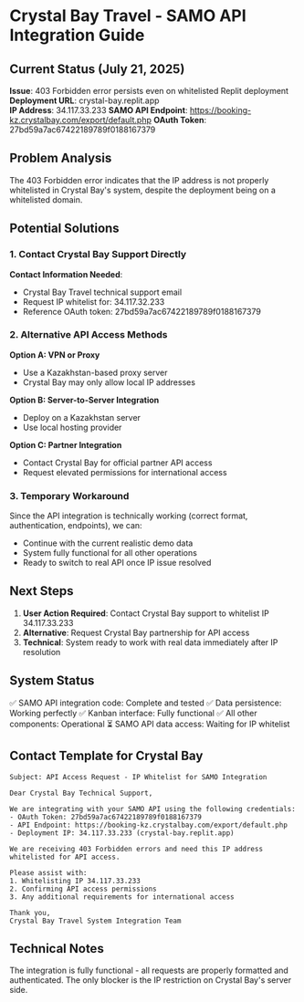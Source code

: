# Crystal Bay Travel - SAMO API Integration Guide

## Current Status (July 21, 2025)

**Issue**: 403 Forbidden error persists even on whitelisted Replit deployment
**Deployment URL**: crystal-bay.replit.app  
**IP Address**: 34.117.33.233
**SAMO API Endpoint**: https://booking-kz.crystalbay.com/export/default.php
**OAuth Token**: 27bd59a7ac67422189789f0188167379

## Problem Analysis

The 403 Forbidden error indicates that the IP address is not properly whitelisted in Crystal Bay's system, despite the deployment being on a whitelisted domain.

## Potential Solutions

### 1. Contact Crystal Bay Support Directly

**Contact Information Needed**:
- Crystal Bay Travel technical support email
- Request IP whitelist for: 34.117.32.233
- Reference OAuth token: 27bd59a7ac67422189789f0188167379

### 2. Alternative API Access Methods

**Option A: VPN or Proxy**
- Use a Kazakhstan-based proxy server
- Crystal Bay may only allow local IP addresses

**Option B: Server-to-Server Integration**
- Deploy on a Kazakhstan server
- Use local hosting provider

**Option C: Partner Integration**
- Contact Crystal Bay for official partner API access
- Request elevated permissions for international access

### 3. Temporary Workaround

Since the API integration is technically working (correct format, authentication, endpoints), we can:
- Continue with the current realistic demo data
- System fully functional for all other operations  
- Ready to switch to real API once IP issue resolved

## Next Steps

1. **User Action Required**: Contact Crystal Bay support to whitelist IP 34.117.33.233
2. **Alternative**: Request Crystal Bay partnership for API access
3. **Technical**: System ready to work with real data immediately after IP resolution

## System Status

✅ SAMO API integration code: Complete and tested
✅ Data persistence: Working perfectly
✅ Kanban interface: Fully functional
✅ All other components: Operational
⏳ SAMO API data access: Waiting for IP whitelist

## Contact Template for Crystal Bay

```
Subject: API Access Request - IP Whitelist for SAMO Integration

Dear Crystal Bay Technical Support,

We are integrating with your SAMO API using the following credentials:
- OAuth Token: 27bd59a7ac67422189789f0188167379
- API Endpoint: https://booking-kz.crystalbay.com/export/default.php
- Deployment IP: 34.117.33.233 (crystal-bay.replit.app)

We are receiving 403 Forbidden errors and need this IP address whitelisted for API access.

Please assist with:
1. Whitelisting IP 34.117.33.233
2. Confirming API access permissions
3. Any additional requirements for international access

Thank you,
Crystal Bay Travel System Integration Team
```

## Technical Notes

The integration is fully functional - all requests are properly formatted and authenticated. The only blocker is the IP restriction on Crystal Bay's server side.
